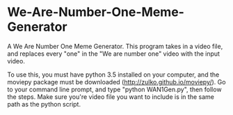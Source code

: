 # We-Are-Number-One-Meme-Generator
A We Are Number One Meme Generator. This program takes in a video file, and replaces every "one" in the "We are number one" video with the input video.

To use this, you must have python 3.5 installed on your computer, and the moviepy package must be downloaded (http://zulko.github.io/moviepy/).
Go to your command line prompt, and type "python WAN1Gen.py", then follow the steps.
Make sure you're video file you want to include is in the same path as the python script.
